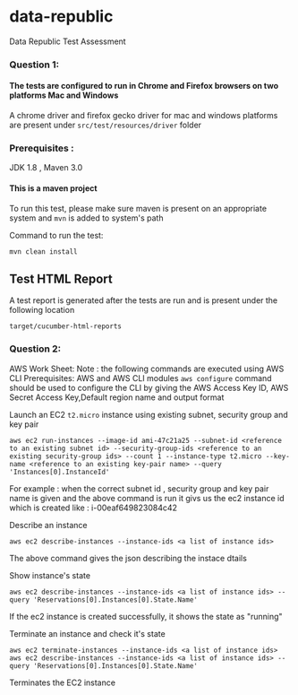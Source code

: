 # data-republic
Data Republic Test Assessment

### Question 1:
#### The tests are configured to run in Chrome and Firefox browsers on two platforms Mac and Windows

A chrome driver and firefox gecko driver for mac and windows platforms are present under `src/test/resources/driver` folder

### Prerequisites :
JDK 1.8 , Maven 3.0 

#### This is a maven project
To run this test, please make sure maven is present on an appropriate system and `mvn` is added to system's path

Command to run the test:

```mvn clean install```

## Test HTML Report
A test report is generated after the tests are run and is present under the following location

```target/cucumber-html-reports```


### Question 2:

AWS Work Sheet:
Note : the following commands are executed using AWS CLI 
Prerequisites: AWS and AWS CLI modules
```aws configure```  command should be used to configure the CLI by giving the AWS Access Key ID, AWS Secret Access Key,Default region name and output format


Launch an EC2 `t2.micro` instance using existing subnet, security group and key pair
```
aws ec2 run-instances --image-id ami-47c21a25 --subnet-id <reference to an existing subnet id> --security-group-ids <reference to an existing security-group ids> --count 1 --instance-type t2.micro --key-name <reference to an existing key-pair name> --query 'Instances[0].InstanceId'
```

For example : when the correct subnet id , security group and key pair name is given and the above command is run it givs us the ec2 instance id which is created like : i-00eaf649823084c42

Describe an instance
```
aws ec2 describe-instances --instance-ids <a list of instance ids>
```
The above command gives the json describing the instace dtails

Show instance's state
```
aws ec2 describe-instances --instance-ids <a list of instance ids> --query 'Reservations[0].Instances[0].State.Name'
```
If the ec2 instance is created successfully, it shows the state as "running"


Terminate an instance and check it's state
```
aws ec2 terminate-instances --instance-ids <a list of instance ids>
aws ec2 describe-instances --instance-ids <a list of instance ids> --query 'Reservations[0].Instances[0].State.Name'
```
Terminates the EC2 instance
